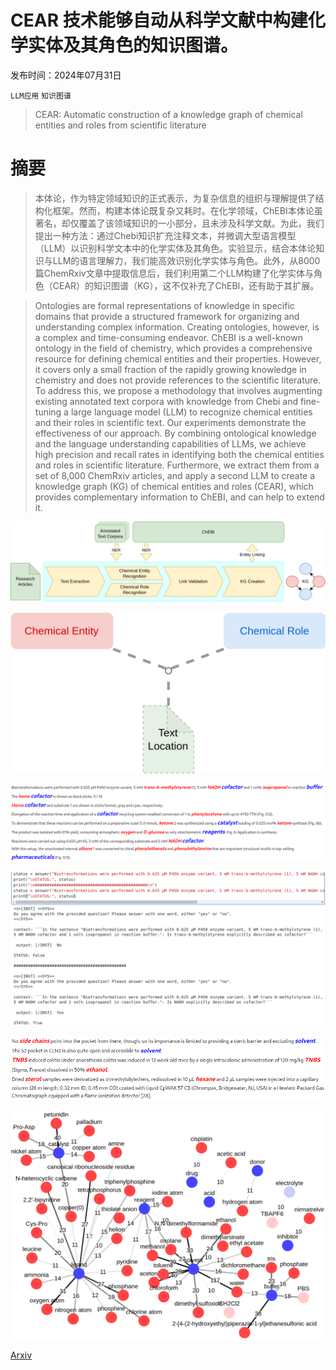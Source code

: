 # CEAR 技术能够自动从科学文献中构建化学实体及其角色的知识图谱。

发布时间：2024年07月31日

`LLM应用` `知识图谱`

> CEAR: Automatic construction of a knowledge graph of chemical entities and roles from scientific literature

# 摘要

> 本体论，作为特定领域知识的正式表示，为复杂信息的组织与理解提供了结构化框架。然而，构建本体论既复杂又耗时。在化学领域，ChEBI本体论虽著名，却仅覆盖了该领域知识的一小部分，且未涉及科学文献。为此，我们提出一种方法：通过Chebi知识扩充注释文本，并微调大型语言模型（LLM）以识别科学文本中的化学实体及其角色。实验显示，结合本体论知识与LLM的语言理解力，我们能高效识别化学实体与角色。此外，从8000篇ChemRxiv文章中提取信息后，我们利用第二个LLM构建了化学实体与角色（CEAR）的知识图谱（KG），这不仅补充了ChEBI，还有助于其扩展。

> Ontologies are formal representations of knowledge in specific domains that provide a structured framework for organizing and understanding complex information. Creating ontologies, however, is a complex and time-consuming endeavor. ChEBI is a well-known ontology in the field of chemistry, which provides a comprehensive resource for defining chemical entities and their properties. However, it covers only a small fraction of the rapidly growing knowledge in chemistry and does not provide references to the scientific literature. To address this, we propose a methodology that involves augmenting existing annotated text corpora with knowledge from Chebi and fine-tuning a large language model (LLM) to recognize chemical entities and their roles in scientific text. Our experiments demonstrate the effectiveness of our approach. By combining ontological knowledge and the language understanding capabilities of LLMs, we achieve high precision and recall rates in identifying both the chemical entities and roles in scientific literature. Furthermore, we extract them from a set of 8,000 ChemRxiv articles, and apply a second LLM to create a knowledge graph (KG) of chemical entities and roles (CEAR), which provides complementary information to ChEBI, and can help to extend it.

![CEAR 技术能够自动从科学文献中构建化学实体及其角色的知识图谱。](../../../paper_images/2407.21708/approach.drawio.png)

![CEAR 技术能够自动从科学文献中构建化学实体及其角色的知识图谱。](../../../paper_images/2407.21708/basic_kg.drawio.png)

![CEAR 技术能够自动从科学文献中构建化学实体及其角色的知识图谱。](../../../paper_images/2407.21708/chems-and-roles-render.png)

![CEAR 技术能够自动从科学文献中构建化学实体及其角色的知识图谱。](../../../paper_images/2407.21708/llama2.png)

![CEAR 技术能够自动从科学文献中构建化学实体及其角色的知识图谱。](../../../paper_images/2407.21708/only-role-nouns.png)

![CEAR 技术能够自动从科学文献中构建化学实体及其角色的知识图谱。](../../../paper_images/2407.21708/KG_minref-10_1200_papers.png)

[Arxiv](https://arxiv.org/abs/2407.21708)